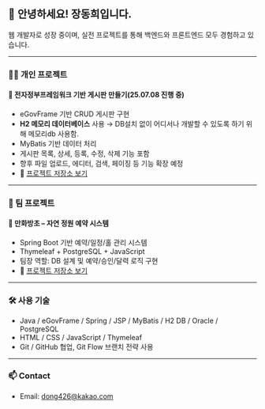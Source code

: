 ## 👋 안녕하세요! 장동희입니다.
웹 개발자로 성장 중이며, 실전 프로젝트를 통해 백엔드와 프론트엔드 모두 경험하고 있습니다.

---

### 🧑‍💻 개인 프로젝트
#### 📌 전자정부프레임워크 기반 게시판 만들기(25.07.08 진행 중)
- eGovFrame 기반 CRUD 게시판 구현
- **H2 메모리 데이터베이스** 사용 → DB설치 없이 어디서나 개발할 수 있도록 하기 위해 메모리db 사용함.
- MyBatis 기반 데이터 처리
- 게시판 목록, 상세, 등록, 수정, 삭제 기능 포함
- 향후 파일 업로드, 에디터, 검색, 페이징 등 기능 확장 예정
- 🔗 [프로젝트 저장소 보기](https://github.com/donghee426/egov-board)

---

### 👥 팀 프로젝트
#### 🌿 만화방초 – 자연 정원 예약 시스템
- Spring Boot 기반 예약/일정/홀 관리 시스템
- Thymeleaf + PostgreSQL + JavaScript
- 팀장 역할: DB 설계 및 예약/승인/달력 로직 구현
- 🔗 [프로젝트 저장소 보기](https://github.com/kimhurjang/public)

---

### 🛠 사용 기술
- Java / eGovFrame / Spring / JSP / MyBatis / H2 DB / Oracle / PostgreSQL
- HTML / CSS / JavaScript / Thymeleaf
- Git / GitHub 협업, Git Flow 브랜치 전략 사용

---

### 📫 Contact
- Email: dong426@kakao.com
